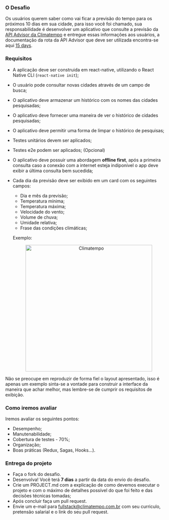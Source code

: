 ### O Desafio
Os usuários querem saber como vai ficar a previsão do tempo para os próximos 10 dias em sua cidade,
para isso você foi chamado, sua responsabilidade é desenvolver um aplicativo que consulte a previsão da [API Advisor da Climatempo](https://advisor.climatempo.com.br/) e entregue essas informações aos usuários, a documentação da rota da API Advisor que deve ser utilizada encontra-se aqui [15 days](http://apiadvisor.climatempo.com.br/doc/index.html#api-Forecast-Forecast15DaysByCity).

### Requisitos

- A aplicação deve ser construida em react-native, utilizando o React Native CLI (`react-native init`);
- O usuário pode consultar novas cidades através de um campo de busca;
- O aplicativo deve armazenar um histórico com os nomes das cidades pesquisadas;
- O aplicativo deve fornecer uma maneira de ver o histórico de cidades pesquisadas;
- O aplicativo deve permitir uma forma de limpar o histórico de pesquisas;
- Testes unitários devem ser aplicados;
- Testes e2e podem ser aplicados; (Opcional)
- O aplicativo deve possuir uma abordagem **offline first**, após a primeira consulta caso a conexão com a internet esteja indiponível o app deve exibir
  a última consulta bem sucedida;
  
- Cada dia da previsão deve ser exibido em um card com os seguintes campos:
    * Dia e mês da previsão;
    * Temperatura mínima;
    * Temperatura máxima;
    * Velocidade do vento;
    * Volume de chuva;
    * Umidade relativa;
    * Frase das condições climáticas;
  

  Exemplo:
  
  <p align="center">
    <a href="http://www.climatempo.com.br">
        <img src="http://i.imgur.com/x3z4tYM.png" alt="Climatempo" width="400px"/>
    </a>
  </p>

Não se preocupe em reproduzir de forma fiel o layout apresentado, isso é apenas um exemplo
sinta-se a vontade para construir a interface da maneira que achar melhor, mas lembre-se de 
cumprir os requisitos de exibição.

### Como iremos avaliar

Iremos avaliar os seguintes pontos:
- Desempenho;
- Manutenabilidade;
- Cobertura de testes - 70%;  
- Organização;
- Boas práticas (Redux, Sagas, Hooks...).

### Entrega do projeto

- Faça o fork do desafio.
- Desenvolva! Você terá **7 dias** a partir da data do envio do desafio.
- Crie um PROJECT.md com a explicação de como devemos executar o projeto e com o máximo de detalhes possível do que foi feito e das decisões técnicas tomadas;
- Após concluir faça um pull request.
- Envie um e-mail para fullstack@climatempo.com.br com seu curriculo, pretensão salarial e o link do seu pull request.

